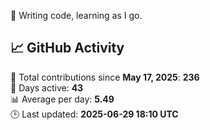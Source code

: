 🎱 Writing code, learning as I go.

## 📈 GitHub Activity

<!--START_STATS-->
🧮 Total contributions since **May 17, 2025**: **236**  
📆 Days active: **43**  
📊 Average per day: **5.49**  
🕒 Last updated: **2025-06-29 18:10 UTC**
<!--END_STATS-->

